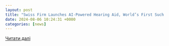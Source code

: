 ```yaml
---
layout: post
title: "Swiss Firm Launches AI-Powered Hearing Aid, World’s First Such Product"
date: 2024-08-06 10:24:31 +0000
categories: [news]
---
```


[Читати далі](https://www.ndtv.com/world-news/sonova-launches-real-time-ai-powered-hearing-aid-sphere-infinio-makes-market-history-6274596)
